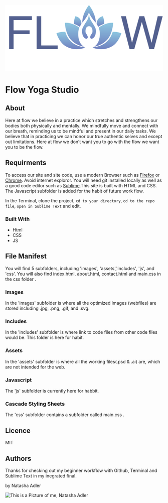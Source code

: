 ![This the logo for Flow](images/flow_logo_main.png "Flow Logo")

# Flow Yoga Studio

## About

Here at flow we believe in a practice which stretches and strengthens our bodies both physically and mentally. We mindfully move and connect with our breath, reminding us to be mindful and present in our daily tasks. We believe that in practicing we can honor our true authentic selves and except out limitations. Here at flow we don’t want you to go with the flow we want you to be the flow.  

## Requirments 

To access our site and site code, use a modern Browser such as [Firefox](https://www.mozilla.org/en-CA/firefox/new/) or [Chrome](https://www.google.ca/chrome/?brand=CHBD&gclsrc=aw.ds&&gclid=CjwKCAjw29vsBRAuEiwA9s-0B6zIdw5_qV4ETvbcN4042nlkfk9YggWT_DI1vM4UH4vWB2I0pdWUdhoCBWoQAvD_BwE). Avoid internet exploror. You will need git installed locally as well as a good code editor such as [Sublime](https://www.sublimetext.com).This site is built with HTML and CSS. The Javascript subfolder is added for the habit of future work flow. 

In the Terminal, clone the project, `cd to your directory`, `cd to the repo file`, `open in Sublime Text` and edit. 

### Built With

<ul>
	<li>Html</li>
	<li>CSS</li>
	<li>JS</li>
</ul>

## File Manifest

You will find 5 subfolders, including 'images', 'assets','includes', 'js', and 'css'. You will also find index.html, about.html, contact.html and main.css in the css folder .

### Images

In the 'images' subfolder is where all the optimized images (webfiles) are stored including .jpg, .png, .gif, and .svg.

### Includes

In the 'includes' subfolder is where link to code files from other code files would be. This folder is here for habit. 

### Assets

In the 'assets' subfolder is where all the working files(.psd & .ai) are, which are not intended for the web. 

### Javascript

The 'js' subfolder is currently here for habbit.

### Cascade Styling Sheets

The 'css' subfolder contains a subfolder called main.css .


## Licence

MIT


## Authors

Thanks for checking out my beginner workflow with Github, Terminal and Sublime Text in my inegrated final.

by Natasha Adler

![This is a Picture of me, Natasha Adler](natasha_headshot_medium.jpg "Natasha Adler")


